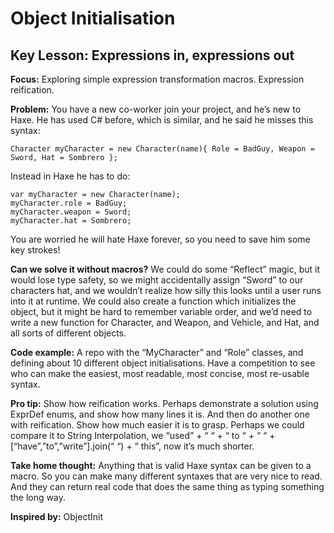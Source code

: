 # Object Initialisation

## Key Lesson: Expressions in, expressions out

**Focus:** Exploring simple expression transformation macros.  Expression reification.

**Problem:** You have a new co-worker join your project, and he’s new to Haxe.  He has used C# before, which is similar, and he said he misses this syntax:

	Character myCharacter = new Character(name){ Role = BadGuy, Weapon = Sword, Hat = Sombrero };

Instead in Haxe he has to do:

	var myCharacter = new Character(name);
	myCharacter.role = BadGuy;
	myCharacter.weapon = Sword;
	myCharacter.hat = Sombrero;

You are worried he will hate Haxe forever, so you need to save him some key strokes!

**Can we solve it without macros?** We could do some “Reflect” magic, but it would lose type safety, so we might accidentally assign “Sword” to our characters hat, and we wouldn’t realize how silly this looks until a user runs into it at runtime.  We could also create a function which initializes the object, but it might be hard to remember variable order, and we’d need to write a new function for Character, and Weapon, and Vehicle, and Hat, and all sorts of different objects.

**Code example:** A repo with the “MyCharacter” and “Role” classes, and defining about 10 different object initialisations.  Have a competition to see who can make the easiest, most readable, most concise, most re-usable syntax.

**Pro tip:** Show how reification works.  Perhaps demonstrate a solution using ExprDef enums, and show how many lines it is.  And then do another one with reification.  Show how much easier it is to grasp.  Perhaps we could compare it to String Interpolation, we “used” + “ “ + “ to “ + “ “ + [“have”,”to”,”write”].join(“ “) + “ this”, now it’s much shorter.

**Take home thought:** Anything that is valid Haxe syntax can be given to a macro.  So you can make many different syntaxes that are very nice to read.  And they can return real code that does the same thing as typing something the long way.

**Inspired by:** ObjectInit

